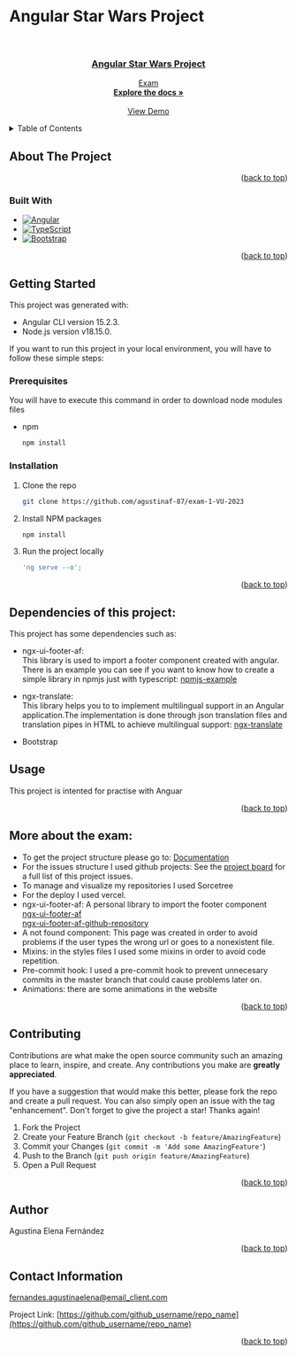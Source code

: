 # Angular Star Wars Project

<a name="readme-top"></a>

<!-- PROJECT LOGO -->
<br />
<div align="center">
  <a href="https://github.com/agustinaf-87">

<h3 align="center">Angular Star Wars Project</h3>

  <p align="center">
    Exam
    <br />
    <a href="https://github.com/agustinaf-87/exam-1-VU-2023"><strong>Explore the docs »</strong></a>
    <br />
    <br />
    <a href="https://github.com/agustinaf-87/exam-1-VU-2023">View Demo</a>
  </p>
</div>

<!-- TABLE OF CONTENTS -->
<details>
  <summary>Table of Contents</summary>
  <ol>
    <li>
      <a href="#about-the-project">About The Exam</a>
      <ul>
        <li><a href="#built-with">Built With</a></li>
      </ul>
    </li>
    <li>
      <a href="#getting-started">Getting Started</a>
      <ul>
        <li><a href="#prerequisites">Prerequisites</a></li>
        <li><a href="#installation">Installation</a></li>
      </ul>
    </li>
    <li><a href="#usage">Usage</a></li>
    <li><a href="#roadmap">More about the project</a></li>
    <li><a href="#contributing">Contributing</a></li>
    <li><a href="#contact">Contact</a></li>
  </ol>
</details>



<!-- ABOUT THE PROJECT -->
## About The Project

<p align="right">(<a href="#readme-top">back to top</a>)</p>



### Built With

* [![Angular][Angular.io]][Angular-url]
* [![TypeScript][Typescript.dev]][Typescript-url]
* [![Bootstrap][Bootstrap.com]][Bootstrap-url]

<p align="right">(<a href="#readme-top">back to top</a>)</p>



<!-- GETTING STARTED -->
## Getting Started
This project was generated with:     
* Angular CLI version 15.2.3.    
* Node.js version v18.15.0.

If you want to run this project in your local environment, you will have to follow these simple steps:

### Prerequisites

You will have to execute this command in order to download node modules files
* npm
  ```sh
  npm install 
  ```

### Installation
1. Clone the repo
   ```sh
   git clone https://github.com/agustinaf-87/exam-1-VU-2023
   ```
2. Install NPM packages
   ```sh
   npm install
   ```
3. Run the project locally  
   ```js
   'ng serve --o';
   ```

<p align="right">(<a href="#readme-top">back to top</a>)</p>

## Dependencies of this project:
This project has some dependencies such as:
* ngx-ui-footer-af:     
This library is used to import a footer component created with angular.    
There is an example you can see if you want to know how to create a simple library in npmjs just with typescript: [npmjs-example](https://agustinaf-87.github.io/npmjs-example/)
* ngx-translate:    
This library helps you to to implement multilingual support in an Angular application.The implementation is done through json translation files and translation pipes in HTML to achieve multilingual support: [ngx-translate](https://agustinaf-87.github.io/translate-explanation/)

* Bootstrap   


<!-- USAGE EXAMPLES -->
## Usage

This project is intented for practise with Anguar
<p align="right">(<a href="#readme-top">back to top</a>)</p>


<!-- ROADMAP -->
## More about the exam:
* To get the project structure please go to: [Documentation](https://agustinaf-87.github.io/gist-repo/)
* For the issues structure I used github projects: See the [project board](https://github.com/users/agustinaf-87/projects/7/views/1) for a full list of this project issues.
* To manage and visualize my repositories I used Sorcetree
* For the deploy I used vercel. 
* ngx-ui-footer-af: A personal library to import the footer component    
  [ngx-ui-footer-af](https://www.npmjs.com/package/ngx-ui-footer-af)      
    [ngx-ui-footer-af-github-repository](https://github.com/agustinaf-87/my-libs)
* A not found component: This page was created in order to avoid problems if the user types the wrong url or goes to a nonexistent file.   
* Mixins: in the styles files I used some mixins in order to avoid code repetition.
* Pre-commit hook: I used a pre-commit hook to prevent unnecesary commits in the master branch that could cause problems later on. 
* Animations: there are some animations in the website

<p align="right">(<a href="#readme-top">back to top</a>)</p>


<!-- CONTRIBUTING -->
## Contributing

Contributions are what make the open source community such an amazing place to learn, inspire, and create. Any contributions you make are **greatly appreciated**.

If you have a suggestion that would make this better, please fork the repo and create a pull request. You can also simply open an issue with the tag "enhancement".
Don't forget to give the project a star! Thanks again!

1. Fork the Project
2. Create your Feature Branch (`git checkout -b feature/AmazingFeature`)
3. Commit your Changes (`git commit -m 'Add some AmazingFeature'`)
4. Push to the Branch (`git push origin feature/AmazingFeature`)
5. Open a Pull Request

<p align="right">(<a href="#readme-top">back to top</a>)</p>


<!-- LICENSE -->
## Author

Agustina Elena Fernández


<p align="right">(<a href="#readme-top">back to top</a>)</p>



<!-- CONTACT -->
## Contact Information

fernandes.agustinaelena@email_client.com

Project Link: [https://github.com/github_username/repo_name](https://github.com/github_username/repo_name)

<p align="right">(<a href="#readme-top">back to top</a>)</p>



<!-- MARKDOWN LINKS & IMAGES -->
<!-- https://www.markdownguide.org/basic-syntax/#reference-style-links -->

[Angular.io]: https://img.shields.io/badge/Angular-DD0031?style=for-the-badge&logo=angular&logoColor=white
[Angular-url]: https://angular.io/
[Typescript.dev]: https://img.shields.io/badge/Typescript-4A4A55?style=for-the-badge&logo=typescript&logoColor=blue
[Typescript-url]: https://www.typescriptlang.org/
[Bootstrap.com]: https://img.shields.io/badge/Bootstrap-563D7C?style=for-the-badge&logo=bootstrap&logoColor=white
[Bootstrap-url]: https://getbootstrap.com


